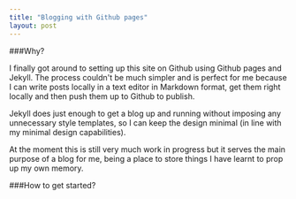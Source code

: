 ```yaml
---
title: "Blogging with Github pages"
layout: post
---
```


###Why?

I finally got around to setting up this site on Github using Github
pages and Jekyll. The process couldn't be much simpler and is perfect
for me because I can write posts locally in a text editor in Markdown
format, get them right locally and then push them up to Github to
publish.

Jekyll does just enough to get a blog up and running without imposing
any unnecessary style templates, so I can keep the design minimal (in
line with my minimal design capabilities).

At the moment this is still very much work in progress but it serves the
main purpose of a blog for me, being a place to store things I have
learnt to prop up my own memory.

###How to get started?


